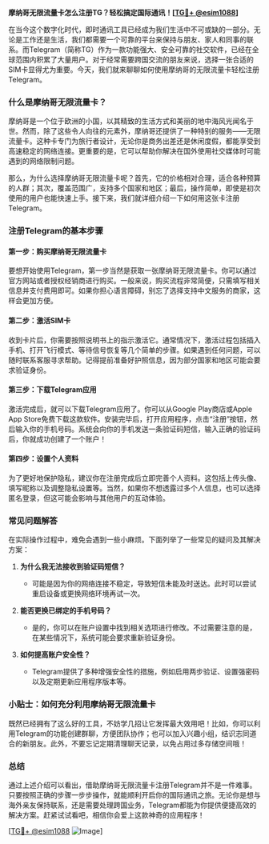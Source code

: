 **摩纳哥无限流量卡怎么注册TG？轻松搞定国际通讯！[[TG💪+ @esim1088](https://t.me/s/esim1088)]**

在当今这个数字化时代，即时通讯工具已经成为我们生活中不可或缺的一部分。无论是工作还是生活，我们都需要一个可靠的平台来保持与朋友、家人和同事的联系。而Telegram（简称TG）作为一款功能强大、安全可靠的社交软件，已经在全球范围内积累了大量用户。对于经常需要跨国交流的朋友来说，选择一张合适的SIM卡显得尤为重要。今天，我们就来聊聊如何使用摩纳哥的无限流量卡轻松注册Telegram。

### 什么是摩纳哥无限流量卡？

摩纳哥是一个位于欧洲的小国，以其精致的生活方式和美丽的地中海风光闻名于世。然而，除了这些令人向往的元素外，摩纳哥还提供了一种特别的服务——无限流量卡。这种卡专门为旅行者设计，无论你是商务出差还是休闲度假，都能享受到高速稳定的网络连接。更重要的是，它可以帮助你解决在国外使用社交媒体时可能遇到的网络限制问题。

那么，为什么选择摩纳哥无限流量卡呢？首先，它的价格相对合理，适合各种预算的人群；其次，覆盖范围广，支持多个国家和地区；最后，操作简单，即使是初次使用的用户也能快速上手。接下来，我们就详细介绍一下如何用这张卡注册Telegram。

### 注册Telegram的基本步骤

#### 第一步：购买摩纳哥无限流量卡

要想开始使用Telegram，第一步当然是获取一张摩纳哥无限流量卡。你可以通过官方网站或者授权经销商进行购买。一般来说，购买流程非常简便，只需填写相关信息并支付费用即可。如果你担心语言障碍，别忘了选择支持中文服务的商家，这样会更加方便。

#### 第二步：激活SIM卡

收到卡片后，你需要按照说明书上的指示激活它。通常情况下，激活过程包括插入手机、打开飞行模式、等待信号恢复等几个简单的步骤。如果遇到任何问题，可以随时联系客服寻求帮助。记得提前准备好护照信息，因为部分国家和地区可能会要求验证身份。

#### 第三步：下载Telegram应用

激活完成后，就可以下载Telegram应用了。你可以从Google Play商店或Apple App Store免费下载这款软件。安装完毕后，打开应用程序，点击“注册”按钮，然后输入你的手机号码。系统会向你的手机发送一条验证码短信，输入正确的验证码后，你就成功创建了一个账户！

#### 第四步：设置个人资料

为了更好地保护隐私，建议你在注册完成后立即完善个人资料。这包括上传头像、填写昵称以及调整隐私设置等。当然，如果你不想透露过多个人信息，也可以选择匿名登录，但这可能会影响与其他用户的互动体验。

### 常见问题解答

在实际操作过程中，难免会遇到一些小麻烦。下面列举了一些常见的疑问及其解决方案：

1. **为什么我无法接收到验证码短信？**
   - 可能是因为你的网络连接不稳定，导致短信未能及时送达。此时可以尝试重启设备或更换网络环境再试一次。

2. **能否更换已绑定的手机号码？**
   - 是的，你可以在账户设置中找到相关选项进行修改。不过需要注意的是，在某些情况下，系统可能会要求重新验证身份。

3. **如何提高账户安全性？**
   - Telegram提供了多种增强安全性的措施，例如启用两步验证、设置强密码以及定期更新应用程序版本等。

### 小贴士：如何充分利用摩纳哥无限流量卡

既然已经拥有了这么好的工具，不妨学几招让它发挥最大效用吧！比如，你可以利用Telegram的功能创建群聊，方便团队协作；也可以加入兴趣小组，结识志同道合的新朋友。此外，不要忘记定期清理聊天记录，以免占用过多存储空间哦！

### 总结

通过上述介绍可以看出，借助摩纳哥无限流量卡注册Telegram并不是一件难事。只要按照正确的步骤一步步操作，就能顺利开启你的国际通讯之旅。无论你是想与海外亲友保持联系，还是需要处理跨国业务，Telegram都能为你提供便捷高效的解决方案。赶紧试试看吧，相信你会爱上这款神奇的应用程序！

[[TG💪+ @esim1088](https://t.me/s/esim1088) ![Image](https://i.postimg.cc/4NQfJmqS/Snipaste-2025-05-13-00-14-12.png)]